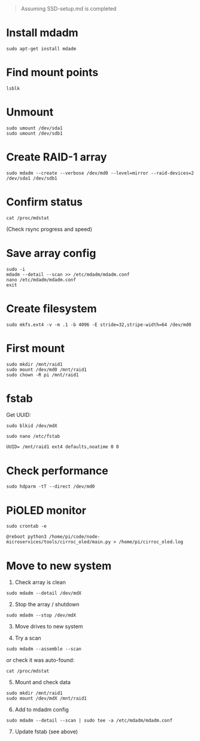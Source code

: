> Assuming SSD-setup.md is completed

# Install mdadm
```
sudo apt-get install mdadm
```

# Find mount points
```
lsblk
```

# Unmount
```
sudo umount /dev/sda1
sudo umount /dev/sdb1
```

# Create RAID-1 array
```
sudo mdadm --create --verbose /dev/md0 --level=mirror --raid-devices=2 /dev/sda1 /dev/sdb1
```

# Confirm status
```
cat /proc/mdstat
```

(Check rsync progress and speed)

# Save array config
```
sudo -i
mdadm --detail --scan >> /etc/mdadm/mdadm.conf
nano /etc/mdadm/mdadm.conf
exit
```

# Create filesystem
```
sudo mkfs.ext4 -v -m .1 -b 4096 -E stride=32,stripe-width=64 /dev/md0
```

# First mount
```
sudo mkdir /mnt/raid1
sudo mount /dev/md0 /mnt/raid1
sudo chown -R pi /mnt/raid1
```

# fstab
Get UUID:
```
sudo blkid /dev/mdX
```
```
sudo nano /etc/fstab
```
  ```
  UUID= /mnt/raid1 ext4 defaults,noatime 0 0
  ```

# Check performance
```
sudo hdparm -tT --direct /dev/md0
```

# PiOLED monitor
```
sudo crontab -e
```
  ```
  @reboot python3 /home/pi/code/node-microservices/tools/cirroc_oled/main.py > /home/pi/cirroc_oled.log
  ```

# Move to new system

1. Check array is clean

```
sudo mdadm --detail /dev/mdX
```

2. Stop the array / shutdown

```
sudo mdadm --stop /dev/mdX
```

3. Move drives to new system

4. Try a scan

```
sudo mdadm --assemble --scan
```

or check it was auto-found:

```
cat /proc/mdstat
```

5. Mount and check data

```
sudo mkdir /mnt/raid1
sudo mount /dev/mdX /mnt/raid1
```

6. Add to mdadm config

```
sudo mdadm --detail --scan | sudo tee -a /etc/mdadm/mdadm.conf
```

7. Update fstab (see above)
